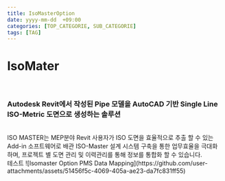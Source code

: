 ```yaml
---
title: IsoMasterOption
date: yyyy-mm-dd  +09:00
categories: [TOP_CATEGORIE, SUB_CATEGORIE]
tags: [TAG]     
---
```

# IsoMater

<br/>
 <h3> Autodesk Revit에서 작성된 Pipe 모델을 AutoCAD 기반 Single Line ISO-Metric 도면으로 생성하는 솔루션 </h3><br>
ISO MASTER는 MEP분야 Revit 사용자가 ISO 도면을 효율적으로 추출 할 수 있는 
Add-in 소프트웨어로 배관 ISO-Master 설계 시스템 구축을 통한 업무효율을 극대화
하며, 프로젝트 별 도면 관리 및 이력관리를 통해 정보를 통합화 할 수 있습니다.<br>
테스트
![Isomaster Option PMS Data Mapping](https://github.com/user-attachments/assets/51456f5c-4069-405a-ae23-da7fc831ff55)


